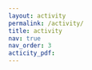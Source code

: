 ```yaml
---
layout: activity
permalink: /activity/
title: activity
nav: true
nav_order: 3
acticity_pdf:
---
```


